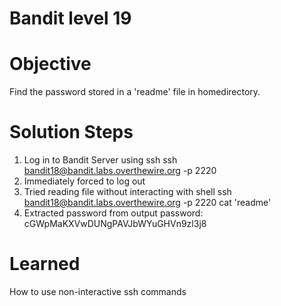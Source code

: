 # Bandit level 19

# Objective
Find the password stored in a 'readme' file in homedirectory.

# Solution Steps
1. Log in to Bandit Server using ssh
    ssh bandit18@bandit.labs.overthewire.org -p 2220
2. Immediately forced to log out
3. Tried reading file without interacting with shell
    ssh bandit18@bandit.labs.overthewire.org -p 2220 cat 'readme'
4. Extracted password from output
    password: cGWpMaKXVwDUNgPAVJbWYuGHVn9zl3j8

# Learned
How to use non-interactive ssh commands